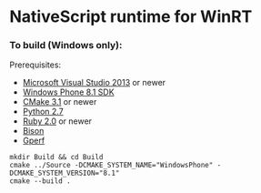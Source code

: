 # NativeScript runtime for WinRT

### To build (Windows only):

Prerequisites:

* [Microsoft Visual Studio 2013](http://www.visualstudio.com/products/visual-studio-community-vs) or newer
* [Windows Phone 8.1 SDK](https://dev.windows.com/en-us/develop/download-phone-sdk)
* [CMake 3.1](http://www.cmake.org/download/) or newer
* [Python 2.7](https://www.python.org/downloads/windows/)
* [Ruby 2.0](http://rubyinstaller.org/downloads/) or newer
* [Bison](http://gnuwin32.sourceforge.net/packages/bison.htm#download)
* [Gperf](http://gnuwin32.sourceforge.net/packages/gperf.htm#download)

```
mkdir Build && cd Build
cmake ../Source -DCMAKE_SYSTEM_NAME="WindowsPhone" -DCMAKE_SYSTEM_VERSION="8.1"
cmake --build .
```
